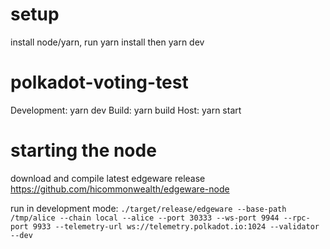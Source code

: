 # setup

install node/yarn, run yarn install then yarn dev

# polkadot-voting-test

Development: yarn dev
Build: yarn build
Host: yarn start

# starting the node

download and compile latest edgeware release
https://github.com/hicommonwealth/edgeware-node

run in development mode:
```./target/release/edgeware --base-path /tmp/alice --chain local --alice --port 30333 --ws-port 9944 --rpc-port 9933 --telemetry-url ws://telemetry.polkadot.io:1024 --validator --dev```

